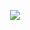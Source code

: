 <p align="center">
  <a href="https://github.com/ryo-ma/github-profile-trophy">
    <img src="https://github-profile-trophy.vercel.app/?username=rmehri01&theme=nord&column=7&margin-w=15&margin-h=15"/>
  </a>
</p>

